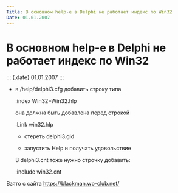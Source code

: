 ```yaml
---
Title: В основном help-е в Delphi не работает индекс по Win32
Date: 01.01.2007
---
```



В основном help-е в Delphi не работает индекс по Win32
=======================================================

::: {.date}
01.01.2007
:::

- в /help/delphi3.cfg добавить строку типа

  :index Win32=Win32.hlp

  она должна быть добавлена перед строкой

  :Link win32.hlp

  - стереть delphi3.gid

  - запустить Help и получать удовольствие

  В delphi3.cnt тоже нужно строчку добавить:

  :include win32.cnt

Взято с сайта <https://blackman.wp-club.net/>
